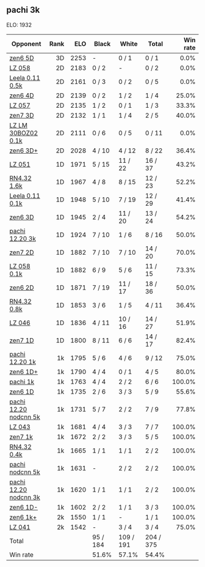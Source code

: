 ## pachi 3k ##

ELO: 1932

Opponent | Rank | ELO | Black | White | Total | Win rate
---------|-----:|----:|-------|-------|-------|-------:
[zen6 5D](zen6%205D.md) | 3D | 2253 | - | 0 / 1 | 0 / 1 | 0.0%
[LZ 058](LZ%20058.md) | 2D | 2183 | 0 / 2 | - | 0 / 2 | 0.0%
[Leela 0.11 0.5k](Leela%200.11%200.5k.md) | 2D | 2161 | 0 / 3 | 0 / 2 | 0 / 5 | 0.0%
[zen6 4D](zen6%204D.md) | 2D | 2139 | 0 / 2 | 1 / 2 | 1 / 4 | 25.0%
[LZ 057](LZ%20057.md) | 2D | 2135 | 1 / 2 | 0 / 1 | 1 / 3 | 33.3%
[zen7 3D](zen7%203D.md) | 2D | 2132 | 1 / 1 | 1 / 4 | 2 / 5 | 40.0%
[LZ LM 30BOZ02 0.1k](LZ%20LM%2030BOZ02%200.1k.md) | 2D | 2111 | 0 / 6 | 0 / 5 | 0 / 11 | 0.0%
[zen6 3D+](zen6%203D+.md) | 2D | 2028 | 4 / 10 | 4 / 12 | 8 / 22 | 36.4%
[LZ 051](LZ%20051.md) | 1D | 1971 | 5 / 15 | 11 / 22 | 16 / 37 | 43.2%
[RN4.32 1.6k](RN4.32%201.6k.md) | 1D | 1967 | 4 / 8 | 8 / 15 | 12 / 23 | 52.2%
[Leela 0.11 0.1k](Leela%200.11%200.1k.md) | 1D | 1948 | 5 / 10 | 7 / 19 | 12 / 29 | 41.4%
[zen6 3D](zen6%203D.md) | 1D | 1945 | 2 / 4 | 11 / 20 | 13 / 24 | 54.2%
[pachi 12.20 3k](pachi%2012.20%203k.md) | 1D | 1924 | 7 / 10 | 1 / 6 | 8 / 16 | 50.0%
[zen7 2D](zen7%202D.md) | 1D | 1882 | 7 / 10 | 7 / 10 | 14 / 20 | 70.0%
[LZ 058 0.1k](LZ%20058%200.1k.md) | 1D | 1882 | 6 / 9 | 5 / 6 | 11 / 15 | 73.3%
[zen6 2D](zen6%202D.md) | 1D | 1871 | 7 / 19 | 11 / 17 | 18 / 36 | 50.0%
[RN4.32 0.8k](RN4.32%200.8k.md) | 1D | 1853 | 3 / 6 | 1 / 5 | 4 / 11 | 36.4%
[LZ 046](LZ%20046.md) | 1D | 1836 | 4 / 11 | 10 / 16 | 14 / 27 | 51.9%
[zen7 1D](zen7%201D.md) | 1D | 1800 | 8 / 11 | 6 / 6 | 14 / 17 | 82.4%
[pachi 12.20 1k](pachi%2012.20%201k.md) | 1k | 1795 | 5 / 6 | 4 / 6 | 9 / 12 | 75.0%
[zen6 1D+](zen6%201D+.md) | 1k | 1790 | 4 / 4 | 0 / 1 | 4 / 5 | 80.0%
[pachi 1k](pachi%201k.md) | 1k | 1763 | 4 / 4 | 2 / 2 | 6 / 6 | 100.0%
[zen6 1D](zen6%201D.md) | 1k | 1735 | 2 / 6 | 3 / 3 | 5 / 9 | 55.6%
[pachi 12.20 nodcnn 5k](pachi%2012.20%20nodcnn%205k.md) | 1k | 1731 | 5 / 7 | 2 / 2 | 7 / 9 | 77.8%
[LZ 043](LZ%20043.md) | 1k | 1681 | 4 / 4 | 3 / 3 | 7 / 7 | 100.0%
[zen7 1k](zen7%201k.md) | 1k | 1672 | 2 / 2 | 3 / 3 | 5 / 5 | 100.0%
[RN4.32 0.4k](RN4.32%200.4k.md) | 1k | 1665 | 1 / 1 | 1 / 1 | 2 / 2 | 100.0%
[pachi nodcnn 5k](pachi%20nodcnn%205k.md) | 1k | 1631 | - | 2 / 2 | 2 / 2 | 100.0%
[pachi 12.20 nodcnn 3k](pachi%2012.20%20nodcnn%203k.md) | 1k | 1620 | 1 / 1 | 1 / 1 | 2 / 2 | 100.0%
[zen6 1D-](zen6%201D-.md) | 1k | 1602 | 2 / 2 | 1 / 1 | 3 / 3 | 100.0%
[zen6 1k+](zen6%201k+.md) | 2k | 1550 | 1 / 1 | - | 1 / 1 | 100.0%
[LZ 041](LZ%20041.md) | 2k | 1542 | - | 3 / 4 | 3 / 4 | 75.0%
Total | | | 95 / 184 | 109 / 191 | 204 / 375 | 
Win rate| | | 51.6% | 57.1% | 54.4% | 
